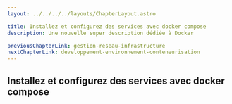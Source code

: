 ```yaml
---
layout: ../../../../layouts/ChapterLayout.astro

title: Installez et configurez des services avec docker compose 
description: Une nouvelle super description dédiée à Docker

previousChapterLink: gestion-reseau-infrastructure
nextChapterLink: developpement-environnement-conteneurisation
---
```


<article>

# Installez et configurez des services avec docker compose 



</article>
